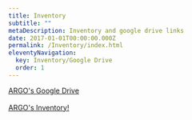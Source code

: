 ```yaml
---
title: Inventory
subtitle: ""
metaDescription: Inventory and google drive links
date: 2017-01-01T00:00:00.000Z
permalink: /Inventory/index.html
eleventyNavigation:
  key: Inventory/Google Drive
  order: 1
---
```


<a href="https://drive.google.com/drive/folders/1RZt1BYfB53kOAyApI1Lb6WCSpY0EQ1ji?usp=share_link" target="_blank">ARGO's Google Drive</a><br><br><a href="https://docs.google.com/spreadsheets/d/1JOJ8n2lsqkcz6rXkGZgr_XLZlslDUwCXhgdrO-43J8Y/edit?usp=share_link" target="_blank">ARGO's Inventory!</a></h5>